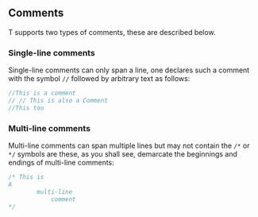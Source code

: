 ## Comments

T supports two types of comments, these are described below.

### Single-line comments

Single-line comments can only span a line, one declares such a comment
with the symbol `//` followed by arbitrary text as follows:

``` d
//This is a comment
// // This is also a Comment
//This too
```

### Multi-line comments

Multi-line comments can span multiple lines but may not contain the `/*`
or `*/` symbols are these, as you shall see, demarcate the beginnings
and endings of multi-line comments:

``` d
/* This is
A
        multi-line
            comment
*/
```
